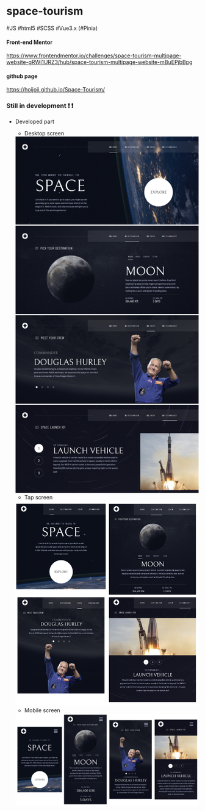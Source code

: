 # space-tourism

#JS #html5 #SCSS #Vue3.x (#Pinia)

#### Front-end Mentor
https://www.frontendmentor.io/challenges/space-tourism-multipage-website-gRWj1URZ3/hub/space-tourism-multipage-website-mBuEPjbBpg


#### github page
https://hoijoii.github.io/Space-Tourism/

### Still in development :exclamation: :exclamation:


- Developed part

  - Desktop screen

  <img src="./src/assets/images/desktop-home.png" width="700">
  <img src="./src/assets/images/desktop-destination.png" width="700">
  <img src="./src/assets/images/desktop-crew.png" width="700">
  <img src="./src/assets/images/desktop-tech.png" width="700">

  - Tap screen
  <img src="./src/assets/images/tap-screens.png">

  - Mobile screen
  <img src="./src/assets/images/mobile-screens.png">
